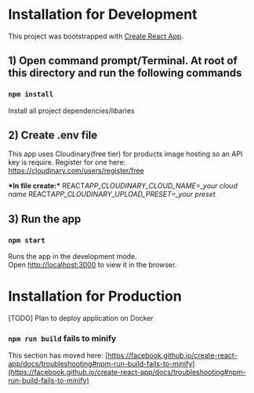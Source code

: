 # Installation for Development

This project was bootstrapped with [Create React App](https://github.com/facebook/create-react-app).

## 1) Open command prompt/Terminal. At root of this directory and run the following commands

### `npm install`

Install all project dependencies/libaries

## 2) Create .env file

This app uses Cloudinary(free tier) for products image hosting so an API key is require. Register for one here: https://cloudinary.com/users/register/free<br />

**\*In file create:\***
REACT*APP_CLOUDINARY_CLOUD_NAME=\_your cloud name*
REACT*APP_CLOUDINARY_UPLOAD_PRESET=\_your preset*

## 3) Run the app

### `npm start`

Runs the app in the development mode.\
Open [http://localhost:3000](http://localhost:3000) to view it in the browser.

# Installation for Production

[TODO]
Plan to deploy application on Docker

### `npm run build` fails to minify

This section has moved here: [https://facebook.github.io/create-react-app/docs/troubleshooting#npm-run-build-fails-to-minify](https://facebook.github.io/create-react-app/docs/troubleshooting#npm-run-build-fails-to-minify)
